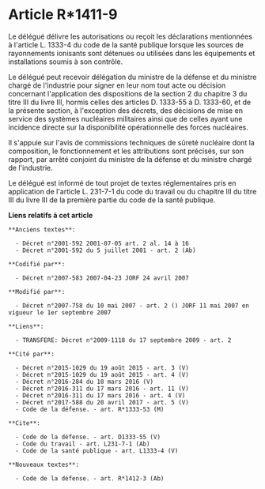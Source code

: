 # Article R*1411-9

Le délégué délivre les autorisations ou reçoit les déclarations mentionnées à l'article L. 1333-4 du code de la santé
publique lorsque les sources de rayonnements ionisants sont détenues ou utilisées dans les équipements et installations
soumis à son contrôle. 

Le délégué peut recevoir délégation du ministre de la défense et du ministre chargé de l'industrie pour signer en leur nom
tout acte ou décision concernant l'application des dispositions de la section 2 du chapitre 3 du titre III du livre III,
hormis celles des articles D. 1333-55 à D. 1333-60, et de la présente section, à l'exception des décrets, des décisions de
mise en service des systèmes nucléaires militaires ainsi que de celles ayant une incidence directe sur la disponibilité
opérationnelle des forces nucléaires. 

Il s'appuie sur l'avis de commissions techniques de sûreté nucléaire dont la composition, le fonctionnement et les
attributions sont précisés, sur son rapport, par arrêté conjoint du ministre de la défense et du ministre chargé de
l'industrie. 

Le délégué est informé de tout projet de textes réglementaires pris en application de l'article L. 231-7-1 du code du travail
ou du chapitre III du titre III du livre III de la première partie du code de la santé publique.

**Liens relatifs à cet article**

	**Anciens textes**:

	  - Décret n°2001-592 2001-07-05 art. 2 al. 14 à 16
	  - Décret n°2001-592 du 5 juillet 2001 - art. 2 (Ab)

	**Codifié par**:

	  - Décret n°2007-583 2007-04-23 JORF 24 avril 2007

	**Modifié par**:

	  - Décret n°2007-758 du 10 mai 2007 - art. 2 () JORF 11 mai 2007 en vigueur le 1er septembre 2007

	**Liens**:

	  - TRANSFERE: Décret n°2009-1118 du 17 septembre 2009 - art. 2

	**Cité par**:

	  - Décret n°2015-1029 du 19 août 2015 - art. 3 (V)
	  - Décret n°2015-1029 du 19 août 2015 - art. 4 (V)
	  - Décret n°2016-284 du 10 mars 2016 (V)
	  - Décret n°2016-311 du 17 mars 2016 - art. 11 (V)
	  - Décret n°2016-311 du 17 mars 2016 - art. 4 (V)
	  - Décret n°2017-588 du 20 avril 2017 - art. 5 (V)
	  - Code de la défense. - art. R*1333-53 (M)

	**Cite**:

	  - Code de la défense. - art. D1333-55 (V)
	  - Code du travail - art. L231-7-1 (Ab)
	  - Code de la santé publique - art. L1333-4 (V)

	**Nouveaux textes**:

	  - Code de la défense. - art. R*1412-3 (Ab)
